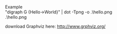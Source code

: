 Example  
"digraph G {Hello->World}" | dot -Tpng -o .\hello.png  
.\hello.png  
  
download Graphviz here: http://www.grphviz.org/